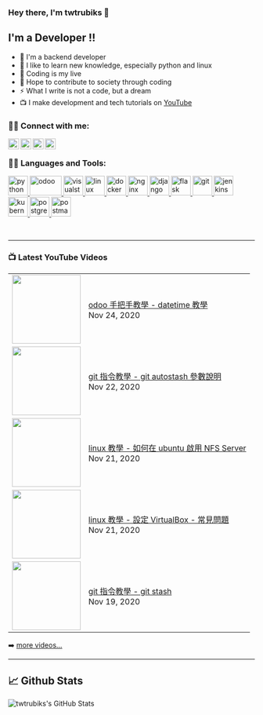 ### Hey there, I'm twtrubiks 👋

## I'm a Developer !!

- 🔭 I'm a backend developer
- 🌱 I like to learn new knowledge, especially python and linux
- 👯 Coding is my live
- 🥅 Hope to contribute to society through coding
- ⚡  What I write is not a code, but a dream
- 📺 I make development and tech tutorials on [YouTube](https://www.youtube.com/user/blue524326)

### 🙋‍♂️ Connect with me:

[<img align="left" alt="twtrubiks | YouTube" width="22px" src="https://cdn.jsdelivr.net/npm/simple-icons@v3/icons/youtube.svg" />][youtube]
[<img align="left" alt="twtrubiks | Facebook" width="22px" src="https://cdn.jsdelivr.net/npm/simple-icons@v3/icons/facebook.svg" />][facebook]
[<img align="left" alt="twtrubiks | LinkedIn" width="22px" src="https://cdn.jsdelivr.net/npm/simple-icons@v3/icons/linkedin.svg" />][linkedin]
[<img align="left" alt="twtrubiks | Gmail" width="22px" src="https://cdn.jsdelivr.net/npm/simple-icons@v3/icons/gmail.svg" />][gmail]

<br />

### 👨‍💻 Languages and Tools:

<p align="left"> <a href="https://www.python.org" target="_blank"> <img src="https://devicons.github.io/devicon/devicon.git/icons/python/python-original.svg" alt="python" width="40" height="40"/> <a href="https://www.odoo.com/" target="_blank"> <img src="https://upload.wikimedia.org/wikipedia/commons/thumb/5/50/Odoo_logo.svg/320px-Odoo_logo.svg.png" alt="odoo" width="65" height="40"/> </a> <a href="https://code.visualstudio.com/" target="_blank"> <img src="https://upload.wikimedia.org/wikipedia/commons/thumb/9/9a/Visual_Studio_Code_1.35_icon.svg/240px-Visual_Studio_Code_1.35_icon.svg.png" alt="visualstudio" width="40" height="40"/> </a> <a href="https://www.linux.org/" target="_blank"> <img src="https://devicons.github.io/devicon/devicon.git/icons/linux/linux-original.svg" alt="linux" width="40" height="40"/> <a href="https://www.docker.com/" target="_blank"> <img src="https://devicons.github.io/devicon/devicon.git/icons/docker/docker-original-wordmark.svg" alt="docker" width="40" height="40"/> </a> </a> <a href="https://www.nginx.com" target="_blank"> <img src="https://devicons.github.io/devicon/devicon.git/icons/nginx/nginx-original.svg" alt="nginx" width="40" height="40"/> </a> </a> <a href="https://www.djangoproject.com/" target="_blank"> <img src="https://devicons.github.io/devicon/devicon.git/icons/django/django-original.svg" alt="django" width="40" height="40"/> </a> <a href="https://flask.palletsprojects.com/" target="_blank"> <img src="https://www.vectorlogo.zone/logos/pocoo_flask/pocoo_flask-icon.svg" alt="flask" width="40" height="40"/> </a> <a href="https://git-scm.com/" target="_blank"> <img src="https://www.vectorlogo.zone/logos/git-scm/git-scm-icon.svg" alt="git" width="40" height="40"/> </a> <a href="https://www.jenkins.io" target="_blank"> <img src="https://www.vectorlogo.zone/logos/jenkins/jenkins-icon.svg" alt="jenkins" width="40" height="40"/> </a> <a href="https://kubernetes.io" target="_blank"> <img src="https://www.vectorlogo.zone/logos/kubernetes/kubernetes-icon.svg" alt="kubernetes" width="40" height="40"/> </a> <a href="https://www.postgresql.org" target="_blank"> <img src="https://devicons.github.io/devicon/devicon.git/icons/postgresql/postgresql-original-wordmark.svg" alt="postgresql" width="40" height="40"/> </a> <a href="https://postman.com" target="_blank"> <img src="https://www.vectorlogo.zone/logos/getpostman/getpostman-icon.svg" alt="postman" width="40" height="40"/> </a> </p>

<br />

---

### 📺 Latest YouTube Videos

<table>
    <tbody>
<!-- YOUTUBE:START --><tr><td><a href="https://www.youtube.com/watch?v=Ha0YNFm6KzI"><img width="140px" src="https://i.ytimg.com/vi/Ha0YNFm6KzI/mqdefault.jpg"></a></td>
<td><a href="https://www.youtube.com/watch?v=Ha0YNFm6KzI">odoo 手把手教學 -  datetime 教學</a><br/>Nov 24, 2020</td></tr>
<tr><td><a href="https://www.youtube.com/watch?v=kg2PyZr7l5k"><img width="140px" src="https://i.ytimg.com/vi/kg2PyZr7l5k/mqdefault.jpg"></a></td>
<td><a href="https://www.youtube.com/watch?v=kg2PyZr7l5k">git 指令教學 - git autostash 參數說明</a><br/>Nov 22, 2020</td></tr>
<tr><td><a href="https://www.youtube.com/watch?v=CVJpYszrvXc"><img width="140px" src="https://i.ytimg.com/vi/CVJpYszrvXc/mqdefault.jpg"></a></td>
<td><a href="https://www.youtube.com/watch?v=CVJpYszrvXc">linux 教學 - 如何在 ubuntu 啟用 NFS Server</a><br/>Nov 21, 2020</td></tr>
<tr><td><a href="https://www.youtube.com/watch?v=s7Pgl3kUaeY"><img width="140px" src="https://i.ytimg.com/vi/s7Pgl3kUaeY/mqdefault.jpg"></a></td>
<td><a href="https://www.youtube.com/watch?v=s7Pgl3kUaeY">linux 教學 - 設定 VirtualBox - 常見問題</a><br/>Nov 21, 2020</td></tr>
<tr><td><a href="https://www.youtube.com/watch?v=CN065MNHtMY"><img width="140px" src="https://i.ytimg.com/vi/CN065MNHtMY/mqdefault.jpg"></a></td>
<td><a href="https://www.youtube.com/watch?v=CN065MNHtMY">git 指令教學 - git stash</a><br/>Nov 19, 2020</td></tr>
<!-- YOUTUBE:END -->
    </tbody>
</table>

➡️ [more videos...](https://www.youtube.com/user/blue524326)

---

## 📈 Github Stats

<p align="left">
  <img align="left" alt="twtrubiks's GitHub Stats" src="https://github-readme-stats.vercel.app/api?username=twtrubiks&show_icons=true&hide_border=true" />
</p>

[youtube]: https://www.youtube.com/user/blue524326
[linkedin]: https://www.linkedin.com/in/twtrubiks-a09330145/
[facebook]: https://www.facebook.com/TWTRubiks
[gmail]: mailto:twtrubiks@gmail.com